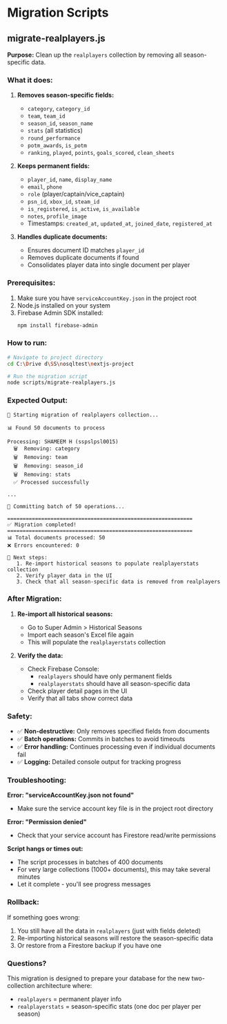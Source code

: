 # Migration Scripts

## migrate-realplayers.js

**Purpose:** Clean up the `realplayers` collection by removing all season-specific data.

### What it does:

1. **Removes season-specific fields:**
   - `category`, `category_id`
   - `team`, `team_id`
   - `season_id`, `season_name`
   - `stats` (all statistics)
   - `round_performance`
   - `potm_awards`, `is_potm`
   - `ranking`, `played`, `points`, `goals_scored`, `clean_sheets`

2. **Keeps permanent fields:**
   - `player_id`, `name`, `display_name`
   - `email`, `phone`
   - `role` (player/captain/vice_captain)
   - `psn_id`, `xbox_id`, `steam_id`
   - `is_registered`, `is_active`, `is_available`
   - `notes`, `profile_image`
   - Timestamps: `created_at`, `updated_at`, `joined_date`, `registered_at`

3. **Handles duplicate documents:**
   - Ensures document ID matches `player_id`
   - Removes duplicate documents if found
   - Consolidates player data into single document per player

### Prerequisites:

1. Make sure you have `serviceAccountKey.json` in the project root
2. Node.js installed on your system
3. Firebase Admin SDK installed:
   ```bash
   npm install firebase-admin
   ```

### How to run:

```bash
# Navigate to project directory
cd C:\Drive d\SS\nosqltest\nextjs-project

# Run the migration script
node scripts/migrate-realplayers.js
```

### Expected Output:

```
🚀 Starting migration of realplayers collection...

📊 Found 50 documents to process

Processing: SHAMEEM H (sspslpsl0015)
  🗑️  Removing: category
  🗑️  Removing: team
  🗑️  Removing: season_id
  🗑️  Removing: stats
  ✅ Processed successfully

...

💾 Committing batch of 50 operations...

============================================================
✅ Migration completed!
============================================================
📊 Total documents processed: 50
❌ Errors encountered: 0

📝 Next steps:
   1. Re-import historical seasons to populate realplayerstats collection
   2. Verify player data in the UI
   3. Check that all season-specific data is removed from realplayers
```

### After Migration:

1. **Re-import all historical seasons:**
   - Go to Super Admin > Historical Seasons
   - Import each season's Excel file again
   - This will populate the `realplayerstats` collection

2. **Verify the data:**
   - Check Firebase Console:
     - `realplayers` should have only permanent fields
     - `realplayerstats` should have all season-specific data
   - Check player detail pages in the UI
   - Verify that all tabs show correct data

### Safety:

- ✅ **Non-destructive:** Only removes specified fields from documents
- ✅ **Batch operations:** Commits in batches to avoid timeouts
- ✅ **Error handling:** Continues processing even if individual documents fail
- ✅ **Logging:** Detailed console output for tracking progress

### Troubleshooting:

**Error: "serviceAccountKey.json not found"**
- Make sure the service account key file is in the project root directory

**Error: "Permission denied"**
- Check that your service account has Firestore read/write permissions

**Script hangs or times out:**
- The script processes in batches of 400 documents
- For very large collections (1000+ documents), this may take several minutes
- Let it complete - you'll see progress messages

### Rollback:

If something goes wrong:
1. You still have all the data in `realplayers` (just with fields deleted)
2. Re-importing historical seasons will restore the season-specific data
3. Or restore from a Firestore backup if you have one

### Questions?

This migration is designed to prepare your database for the new two-collection architecture where:
- `realplayers` = permanent player info
- `realplayerstats` = season-specific stats (one doc per player per season)
